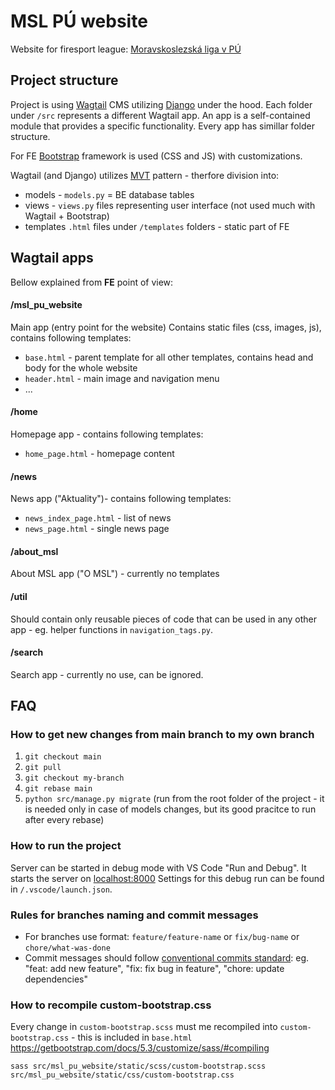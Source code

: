 # MSL PÚ website
Website for firesport league: [Moravskoslezská liga v PÚ](https://www.youtube.com/watch?v=CtEhhjKSOGc&t=3s)


## Project structure
Project is using [Wagtail](https://wagtail.io/) CMS utilizing [Django](https://www.djangoproject.com/) under the hood. Each folder under `/src` represents a different Wagtail app. An app is a self-contained module that provides a specific functionality. Every app has simillar folder structure.

For FE [Bootstrap](https://getbootstrap.com/docs/5.3/getting-started/introduction/) framework is used (CSS and JS) with customizations.

Wagtail (and Django) utilizes [MVT](https://www.geeksforgeeks.org/django-project-mvt-structure/) pattern - therfore division into:
* models - `models.py` = BE database tables
* views - `views.py` files representing user interface (not used much with Wagtail + Bootstrap)
* templates `.html` files under `/templates` folders - static part of FE

## Wagtail apps
Bellow explained from **FE** point of view:
#### /msl_pu_website
Main app (entry point for the website) Contains static files (css, images, js), contains following templates:
* `base.html` - parent template for all other templates, contains head and body for the whole website
* `header.html` - main image and navigation menu
* ...

#### /home
Homepage app - contains following templates:
* `home_page.html` - homepage content

#### /news
News app ("Aktuality")- contains following templates:
* `news_index_page.html` - list of news
* `news_page.html` - single news page

#### /about_msl
About MSL app ("O MSL") - currently no templates

#### /util
Should contain only reusable pieces of code that can be used in any other app - eg. helper functions in `navigation_tags.py`.

#### /search
Search app - currently no use, can be ignored.

## FAQ
### How to get new changes from main branch to my own branch
1. `git checkout main`
2. `git pull`
3. `git checkout my-branch`
4. `git rebase main`
5. `python src/manage.py migrate` (run from the root folder of the project - it is needed only in case of models changes, but its good pracitce to run after every rebase)

### How to run the project
Server can be started in debug mode with VS Code "Run and Debug". It starts the server on [localhost:8000](http://localhost:8000/) Settings for this debug run can be found in `/.vscode/launch.json`.

### Rules for branches naming and commit messages
* For branches use format: `feature/feature-name` or `fix/bug-name` or `chore/what-was-done`
* Commit messages should follow [conventional commits standard](https://www.conventionalcommits.org/en/v1.0.0/):
eg. "feat: add new feature", "fix: fix bug in feature", "chore: update dependencies"

### How to recompile custom-bootstrap.css
Every change in `custom-bootstrap.scss` must me recompiled into `custom-bootstrap.css` - this is included in `base.html`
https://getbootstrap.com/docs/5.3/customize/sass/#compiling
```
sass src/msl_pu_website/static/scss/custom-bootstrap.scss src/msl_pu_website/static/css/custom-bootstrap.css
```

